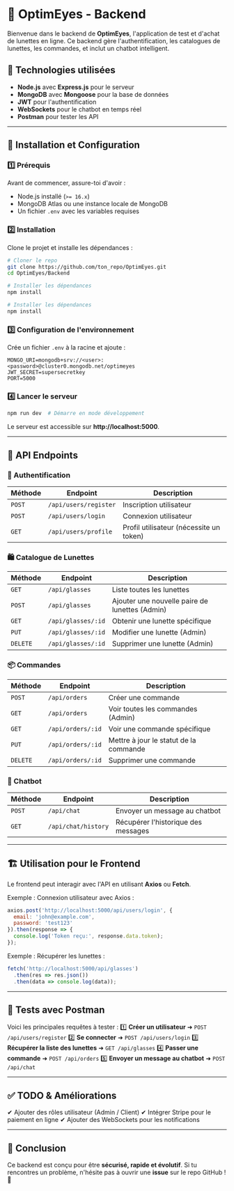 # 👀 OptimEyes - Backend

Bienvenue dans le backend de **OptimEyes**, l'application de test et d'achat de lunettes en ligne. Ce backend gère l'authentification, les catalogues de lunettes, les commandes, et inclut un chatbot intelligent.

## 🚀 Technologies utilisées
- **Node.js** avec **Express.js** pour le serveur
- **MongoDB** avec **Mongoose** pour la base de données
- **JWT** pour l'authentification
- **WebSockets** pour le chatbot en temps réel
- **Postman** pour tester les API

---

## 📌 Installation et Configuration
### 1️⃣ Prérequis
Avant de commencer, assure-toi d'avoir :
- Node.js installé (`>= 16.x`)
- MongoDB Atlas ou une instance locale de MongoDB
- Un fichier `.env` avec les variables requises

### 2️⃣ Installation
Clone le projet et installe les dépendances :
```sh
# Cloner le repo
git clone https://github.com/ton_repo/OptimEyes.git
cd OptimEyes/Backend

# Installer les dépendances
npm install

# Installer les dépendances
npm install
```

### 3️⃣ Configuration de l'environnement
Crée un fichier `.env` à la racine et ajoute :
```env
MONGO_URI=mongodb+srv://<user>:<password>@cluster0.mongodb.net/optimeyes
JWT_SECRET=supersecretkey
PORT=5000
```

### 4️⃣ Lancer le serveur
```sh
npm run dev  # Démarre en mode développement
```
Le serveur est accessible sur **http://localhost:5000**.

---

## 📡 API Endpoints

### 🔐 Authentification
| Méthode | Endpoint | Description |
|---------|---------|-------------|
| `POST`  | `/api/users/register` | Inscription utilisateur |
| `POST`  | `/api/users/login` | Connexion utilisateur |
| `GET`  | `/api/users/profile` | Profil utilisateur (nécessite un token) |

### 🛍️ Catalogue de Lunettes
| Méthode | Endpoint | Description |
|---------|---------|-------------|
| `GET`  | `/api/glasses` | Liste toutes les lunettes |
| `POST`  | `/api/glasses` | Ajouter une nouvelle paire de lunettes (Admin) |
| `GET`  | `/api/glasses/:id` | Obtenir une lunette spécifique |
| `PUT`  | `/api/glasses/:id` | Modifier une lunette (Admin) |
| `DELETE`  | `/api/glasses/:id` | Supprimer une lunette (Admin) |

### 📦 Commandes
| Méthode | Endpoint | Description |
|---------|---------|-------------|
| `POST`  | `/api/orders` | Créer une commande |
| `GET`  | `/api/orders` | Voir toutes les commandes (Admin) |
| `GET`  | `/api/orders/:id` | Voir une commande spécifique |
| `PUT`  | `/api/orders/:id` | Mettre à jour le statut de la commande |
| `DELETE`  | `/api/orders/:id` | Supprimer une commande |

### 🤖 Chatbot
| Méthode | Endpoint | Description |
|---------|---------|-------------|
| `POST`  | `/api/chat` | Envoyer un message au chatbot |
| `GET`  | `/api/chat/history` | Récupérer l'historique des messages |

---

## 🏗️ Utilisation pour le Frontend
Le frontend peut interagir avec l'API en utilisant **Axios** ou **Fetch**.

Exemple : Connexion utilisateur avec Axios :
```javascript
axios.post('http://localhost:5000/api/users/login', {
  email: 'john@example.com',
  password: 'test123'
}).then(response => {
  console.log('Token reçu:', response.data.token);
});
```

Exemple : Récupérer les lunettes :
```javascript
fetch('http://localhost:5000/api/glasses')
  .then(res => res.json())
  .then(data => console.log(data));
```

---

## 📌 Tests avec Postman
Voici les principales requêtes à tester :
1️⃣ **Créer un utilisateur** ➜ `POST /api/users/register`
2️⃣ **Se connecter** ➜ `POST /api/users/login`
3️⃣ **Récupérer la liste des lunettes** ➜ `GET /api/glasses`
4️⃣ **Passer une commande** ➜ `POST /api/orders`
5️⃣ **Envoyer un message au chatbot** ➜ `POST /api/chat`

---

## ✅ TODO & Améliorations
✔ Ajouter des rôles utilisateur (Admin / Client)
✔ Intégrer Stripe pour le paiement en ligne
✔ Ajouter des WebSockets pour les notifications

---

## 🎯 Conclusion
Ce backend est conçu pour être **sécurisé, rapide et évolutif**. Si tu rencontres un problème, n'hésite pas à ouvrir une **issue** sur le repo GitHub ! 🚀
